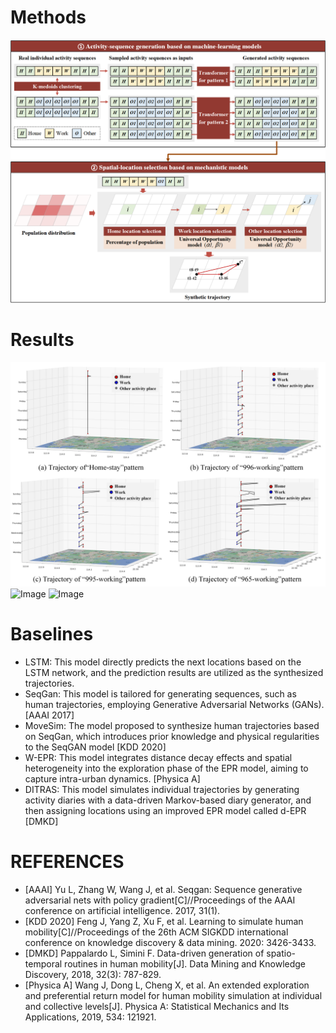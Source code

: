 # Methods
  ![Image](https://github.com/seanjinnn/Act2Loc/blob/main/Act2Loc.png)
# Results

  ![Image](https://github.com/seanjinnn/Act2Loc/blob/main/Trajectory%20Visualization.png)
  ![Image](https://github.com/seanjinnn/Act2Loc/blob/main/flow(Shenzhen).png)
  ![Image](https://github.com/seanjinnn/Act2Loc/blob/main/flow(Act2Loc).png)
# Baselines
- LSTM: This model directly predicts the next locations based on the LSTM network, and the prediction results are utilized as the synthesized trajectories.
- SeqGan: This model is tailored for generating sequences, such as human trajectories, employing Generative Adversarial Networks (GANs). [AAAI 2017]
- MoveSim: The model proposed to synthesize human trajectories based on SeqGan, which introduces prior knowledge and physical regularities to the SeqGAN model [KDD 2020]
- W-EPR: This model integrates distance decay effects and spatial heterogeneity into the exploration phase of the EPR model, aiming to capture intra-urban dynamics.  [Physica A]
- DITRAS:  This model simulates individual trajectories by generating activity diaries with a data-driven Markov-based diary generator, and then assigning locations using an improved EPR model called d-EPR [DMKD]
# REFERENCES
- [AAAI] Yu L, Zhang W, Wang J, et al. Seqgan: Sequence generative adversarial nets with policy gradient[C]//Proceedings of the AAAI conference on artificial intelligence. 2017, 31(1).
- [KDD 2020] Feng J, Yang Z, Xu F, et al. Learning to simulate human mobility[C]//Proceedings of the 26th ACM SIGKDD international conference on knowledge discovery & data mining. 2020: 3426-3433.
- [DMKD] Pappalardo L, Simini F. Data-driven generation of spatio-temporal routines in human mobility[J]. Data Mining and Knowledge Discovery, 2018, 32(3): 787-829.
- [Physica A] Wang J, Dong L, Cheng X, et al. An extended exploration and preferential return model for human mobility simulation at individual and collective levels[J]. Physica A: Statistical Mechanics and Its Applications, 2019, 534: 121921.
